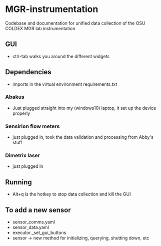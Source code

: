 # MGR-instrumentation
Codebase and documentation for unified data collection of the OSU COLDEX MGR lab instrumentation

## GUI
- ctrl-tab walks you around the different widgets

## Dependencies
- imports in the virtual environment requirements.txt

### Abakus
- Just plugged straight into my (windows10) laptop, it set up the device properly

### Sensirion flow meters
- just plugged in, took the data validation and processing from Abby's stuff

### Dimetrix laser
- just plugged in

## Running
- Alt+q is the hotkey to stop data collection and kill the GUI

## To add a new sensor
- sensor_comms.yaml
- sensor_data.yaml
- executor._set_gui_buttons
- sensor -> new method for initializing, querying, shutting down, etc

